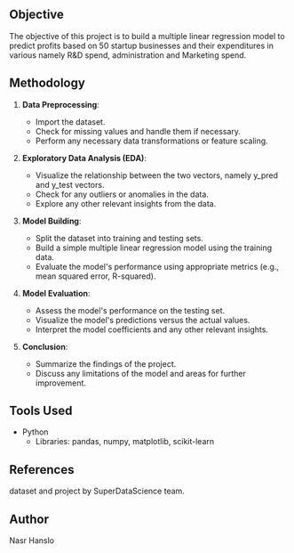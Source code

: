 ## Objective
The objective of this project is to build a multiple linear regression model to predict profits based on 50 startup businesses and their expenditures in various
namely R&D spend, administration and Marketing spend.

## Methodology
1. **Data Preprocessing**:
   - Import the dataset.
   - Check for missing values and handle them if necessary.
   - Perform any necessary data transformations or feature scaling.

2. **Exploratory Data Analysis (EDA)**:
   - Visualize the relationship between the two vectors, namely y_pred and y_test vectors.
   - Check for any outliers or anomalies in the data.
   - Explore any other relevant insights from the data.

3. **Model Building**:
   - Split the dataset into training and testing sets.
   - Build a simple multiple linear regression model using the training data.
   - Evaluate the model's performance using appropriate metrics (e.g., mean squared error, R-squared).

4. **Model Evaluation**:
   - Assess the model's performance on the testing set.
   - Visualize the model's predictions versus the actual values.
   - Interpret the model coefficients and any other relevant insights.

5. **Conclusion**:
   - Summarize the findings of the project.
   - Discuss any limitations of the model and areas for further improvement.

## Tools Used
- Python
  - Libraries: pandas, numpy, matplotlib, scikit-learn

## References
dataset and project by SuperDataScience team.

## Author
Nasr Hanslo
